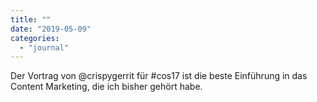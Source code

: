 ```yaml
---
title: ""
date: "2019-05-09"
categories: 
  - "journal"
---
```


Der Vortrag von @crispygerrit für #cos17 ist die beste Einführung in das Content Marketing, die ich bisher gehört habe.
